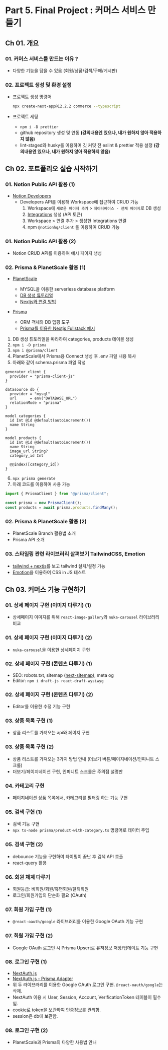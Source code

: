 # Part 5. Final Project : 커머스 서비스 만들기

## Ch 01. 개요

### 01. 커머스 서비스를 만드는 이유 ?

- 다양한 기능을 담을 수 있음 (회원/상품/검색/구매/게시판)

### 02. 프로젝트 생성 및 환경 설정

- 프로젝트 생성 명령어

  ```bash
  npx create-next-app@12.2.2 commerce --typescript
  ```

- 프로젝트 세팅
  - `npm i -D prettier`
  - github repository 생성 및 연동 **(강의내용엔 있으나, 내가 원하지 않아 적용하지 않음)**
  - lint-staged와 husky를 이용하여 깃 커밋 전 eslint & prettier 적용 설정 **(강의내용엔 있으나, 내가 원하지 않아 적용하지 않음)**

## Ch 02. 포트폴리오 실습 시작하기

### 01. Notion Public API 활용 (1)

- [Notion Developers](https://developers.notion.com/)
  - Developers API를 이용해 Workspace에 접근하여 CRUD 가능
    1. Workspace에 `새로운 페이지 추가` > `데이터베이스 - 전체 페이지`로 DB 생성
    2. [Integrations](https://www.notion.so/my-integrations) 생성 (API 토큰)
    3. Workspace > 연결 추가 > 생성한 Integrations 연결
    4. npm `@notionhq/client` 을 이용하여 CRUD 가능

### 01. Notion Public API 활용 (2)

- Notion CRUD API를 이용하여 예시 페이지 생성

### 02. Prisma & PlanetScale 활용 (1)

- [PlanetScale](https://planetscale.com)

  - MYSQL을 이용한 serverless database platform
  - [DB 생성 튜토리얼](https://docs.planetscale.com/docs/tutorials/planetscale-quick-start-guide)
  - [Nextjs와 연결 방법](https://docs.planetscale.com/docs/tutorials/connect-nextjs-app)

- [Prisma](https://www.prisma.io)
  - ORM 객체와 DB 맵핑 도구
  - [Prisma를 이용한 Nextjs Fullstack 예시](https://github.com/prisma/prisma-examples/tree/latest/typescript/rest-nextjs-api-routes)

1. DB 생성 튜토리얼을 따라하여 categories, products 테이블 생성
2. `npm i -D prisma`
3. `npm i @prisma/client`
4. PlanetScale에서 Prisma용 Connect 생성 후 .env 파일 내용 복사
5. 아래와 같이 schema.prisma 파일 작성

```prisma
generator client {
  provider = "prisma-client-js"
}

datasource db {
  provider = "mysql"
  url      = env("DATABASE_URL")
  relationMode = "prisma"
}

model categories {
  id Int @id @default(autoincrement())
  name String
}

model products {
  id Int @id @default(autoincrement())
  name String
  image_url String?
  category_id Int

  @@index([category_id])
}
```

6. `npx prisma generate`
7. 아래 코드를 이용하여 사용 가능

```javascript
import { PrismaClient } from "@prisma/client";

const prisma = new PrismaClient();
const products = await prisma.products.findMany();
```

### 02. Prisma & PlanetScale 활용 (2)

- PlanetScale Branch 활용법 소개
- Prisma API 소개

### 03. 스타일링 관련 라이브러리 살펴보기 TailwindCSS, Emotion

- [tailwind + nextjs](https://tailwindcss.com/docs/guides/nextjs)를 보고 tailwind 설치/설정 가능
- [Emotion](https://emotion.sh/docs/introduction)을 이용하여 CSS in JS 테스트

## Ch 03. 커머스 기능 구현하기

### 01. 상세 페이지 구현 (이미지 다루기) (1)

- 상세페이지 이미지를 위해 `react-image-gallery`와 `nuka-carousel` 라이브러리 비교

### 01. 상세 페이지 구현 (이미지 다루기) (2)

- `nuka-carousel`을 이용한 상세페이지 구현

### 02. 상세 페이지 구현 (콘텐츠 다루기) (1)

- SEO: robots.txt, sitemap ([next-sitemap](https://www.npmjs.com/package/next-sitemap)), meta og
- Editor: `npm i draft-js react-draft-wysiwyg`

### 02. 상세 페이지 구현 (콘텐츠 다루기) (2)

- Editor를 이용한 수정 기능 구현

### 03. 상품 목록 구현 (1)

- 상품 리스트를 가져오는 api와 페이지 구현

### 03. 상품 목록 구현 (2)

- 상품 리스트를 가져오는 3가지 방법 안내 (더보기 버튼/페이지네이션/인피니트 스크롤)
- 더보기/페이지네이션 구현, 인피니트 스크롤은 주의점 설명만

### 04. 카테고리 구현

- 페이지네이션 상품 목록에서, 카테고리를 필터링 하는 기능 구현

### 05. 검색 구현 (1)

- 검색 기능 구현
- `npx ts-node prisma/product-with-category.ts` 명령어로 데이터 주입

### 05. 검색 구현 (2)

- debounce 기능을 구현하여 타이핑이 끝난 후 검색 API 호출
- react-query 활용

### 06. 회원 체계 다루기

- 회원등급: 비회원/회원/휴면회원/탈퇴회원
- 로그인/회원가입의 단순화 필요 (OAuth)

### 07. 회원 가입 구현 (1)

- `@react-oauth/google` 라이브러리를 이용한 Google OAuth 기능 구현

### 07. 회원 가입 구현 (2)

- Google OAuth 로그인 시 Prisma Upsert로 유저정보 저장/업데이트 기능 구현

### 08. 로그인 구현 (1)

- [NextAuth.js](https://next-auth.js.org/)
- [NextAuth.js - Prisma Adapter](https://authjs.dev/reference/adapter/prisma)
- 위 두 라이브러리를 이용한 Google OAuth 로그인 구현. `@react-oauth/google`는 삭제.
- NextAuth 이용 시 User, Session, Account, VerificationToken 테이블이 필수임. 
- cookie로 token을 보관하여 인증정보를 관리함.
- session은 db에 보관함.

### 08. 로그인 구현 (2)

- PlanetScale과 Prisma의 다양한 사용법 안내 